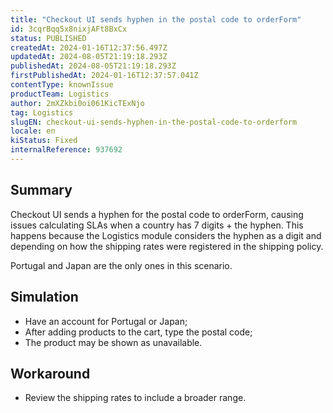 ```yaml
---
title: "Checkout UI sends hyphen in the postal code to orderForm"
id: 3cqrBqq5x8nixjAFt8BxCx
status: PUBLISHED
createdAt: 2024-01-16T12:37:56.497Z
updatedAt: 2024-08-05T21:19:18.293Z
publishedAt: 2024-08-05T21:19:18.293Z
firstPublishedAt: 2024-01-16T12:37:57.041Z
contentType: knownIssue
productTeam: Logistics
author: 2mXZkbi0oi061KicTExNjo
tag: Logistics
slugEN: checkout-ui-sends-hyphen-in-the-postal-code-to-orderform
locale: en
kiStatus: Fixed
internalReference: 937692
---
```


## Summary


Checkout UI sends a hyphen for the postal code to orderForm, causing issues calculating SLAs when a country has 7 digits + the hyphen. This happens because the Logistics module considers the hyphen as a digit and depending on how the shipping rates were registered in the shipping policy.

Portugal and Japan are the only ones in this scenario.


##

## Simulation



- Have an account for Portugal or Japan;
- After adding products to the cart, type the postal code;
- The product may be shown as unavailable.


##

## Workaround



- Review the shipping rates to include a broader range.



